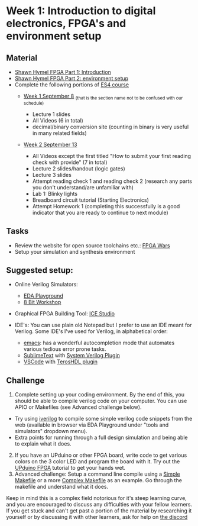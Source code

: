 # Week 1: Introduction to digital electronics, FPGA's and environment setup

## Material
- [Shawn Hymel FPGA Part 1: Introduction](https://www.digikey.com/en/maker/projects/introduction-to-fpga-part-1-what-is-an-fpga/3ee5f6c8fa594161a655a9f960060893)
- [Shawn Hymel FPGA Part 2: environment setup](https://www.digikey.com/en/maker/projects/introduction-to-fpga-part-2-toolchain-setup/563a9518cd11466fb6a75cf3cb684d6d)
- Complete the following portions of [ES4 course](http://www.ece.tufts.edu/es/4/) 
  - [Week 1 September 8](http://www.ece.tufts.edu/es/4/#:~:text=Week%201%20(September%208)) <sub> (that is the section name not to be confused with our schedule) </sub>
    - Lecture 1 slides
    - All Videos (6 in total)
    - decimal/binary conversion site (counting in binary is very useful in many related fields)  
     
  - [Week 2 September 13](http://www.ece.tufts.edu/es/4/#:~:text=Week%202%20(September%2013))
    - All Videos except the first titled "How to submit your first reading check with provide" (7 in total)
    - Lecture 2 slides/handout (logic gates)
    - Lecture 3 slides 
    - Attempt reading check 1 and reading check 2 (research any parts you don't understand/are unfamiliar with)
    - Lab 1: Blinky lights
    - Breadboard circuit tutorial (Starting Electronics)
    - Attempt Homework 1 (completing this successfully is a good indicator that you are ready to continue to next module)
 
## Tasks
- Review the website for open source toolchains etc.: [FPGA Wars](http://fpgawars.github.io/)
- Setup your simulation and synthesis environment

## Suggested setup:

- Online Verilog Simulators:
  - [EDA Playground](https://www.edaplayground.com/)
  - [8 Bit Workshop](https://8bitworkshop.com/)

- Graphical FPGA Building Tool: [ICE Studio](https://github.com/fpgawars/icestudio)

- IDE's: You can use plain old Notepad but I prefer to use an IDE meant for Verilog. Some IDE's I've used for Verilog, in alphabetical order:
  - [emacs](https://www.gnu.org/software/emacs/): has a wonderful autocompletion mode that automates various tedious error prone tasks.
  - [SublimeText](https://www.sublimetext.com/) with [System Verilog Plugin](https://sv-doc.readthedocs.io/en/latest/)
  - [VSCode](https://code.visualstudio.com/) with [TerosHDL plugin](https://terostechnology.github.io/terosHDLdoc/)

## Challenge
1. Complete setting up your coding environment. By the end of this, you should be able to compile verilog code on your computer. You can use APIO or Makefiles (see Advanced challenge below). 
  - Try using [iverilog](http://iverilog.icarus.com/) to compile some simple verilog code snippets from the web (available in browser via EDA Playground under "tools and simulators" dropdown menu).
  - Extra points for running through a full design simulation and being able to explain what it does.
2. If you have an UPduino or other FPGA board, write code to get various colors on the 3 color LED and program the board with it. Try out the [UPduino FPGA](https://blog.idorobots.org/entries/upduino-fpga-tutorial.html) tutorial to get your hands wet.
3. Advanced challenge: Setup a command line compile using a [Simple Makefile](https://github.com/tinyvision-ai-inc/UPduino-v3.0/blob/master/RTL/blink_led/Makefile) or a more [Complex Makefile](https://github.com/XarkLabs/upduino-video/blob/master/Makefile) as an example. Go through the makefile and understand what it does.  

Keep in mind this is a complex field notorious for it's steep learning curve, and you are encouraged to discuss any difficulties with your fellow learners. If you get stuck and can't get past a portion of the material by researching it yourself or by discussing it with other learners, ask for help on [the discord](https://discord.gg/dEueU6WP3r)
